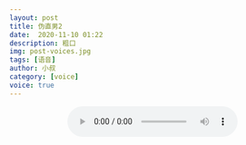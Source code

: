 ```yaml
---
layout: post
title: 伪直男2
date:  2020-11-10 01:22
description: 粗口
img: post-voices.jpg
tags: [语音]
author: 小叔
category: [voice]
voice: true
---
```

<div align="center">
  <audio controls preload="auto" src="https://public.bl.files.1drv.com/y4mVO9ro4nztC76qKpDHzUdmoj-PWEHIqI061vqXt0luZIL7yfpql1rzfoxXDxePZguPzvsrEURZnztBHmixsRdXq9pxSBFJmqSicBl0e57Qwy3ClrY2KdUECaDMi34stM8XzGVXMpV1WFW1QJ0swd0Sgdqgo6h-8zkxKusCKhIVOqQMH9hg8p9fAU734BdLkwr3QgSzBNithoGaLCu3M_VXepaEnIFsnx1ZloKPnX-o1Ll_1h-DbPo0cBf0I-QgOzg"></audio>
</div>
